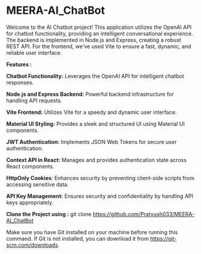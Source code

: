 # MEERA-AI_ChatBot

Welcome to the AI Chatbot project! This application utilizes the OpenAI API for chatbot functionality, providing an intelligent conversational experience. The backend is implemented in Node.js and Express, creating a robust REST API. For the frontend, we've used Vite to ensure a fast, dynamic, and reliable user interface.

**Features :**

**Chatbot Functionality:** Leverages the OpenAI API for intelligent chatbot responses.

**Node.js and Express Backend:** Powerful backend infrastructure for handling API requests.

**Vite Frontend:** Utilizes Vite for a speedy and dynamic user interface.

**Material UI Styling:** Provides a sleek and structured UI using Material UI components.
  
**JWT Authentication:** Implements JSON Web Tokens for secure user authentication.

**Context API in React:** Manages and provides authentication state across React components.

**HttpOnly Cookies**: Enhances security by preventing client-side scripts from accessing sensitive data.

**API Key Management:** Ensures security and confidentiality by handling API keys appropriately.



**Clone the Project using :** git clone https://github.com/Pratyush033/MEERA-AI_ChatBot

Make sure you have Git installed on your machine before running this command. If Git is not installed, you can download it from https://git-scm.com/downloads.


